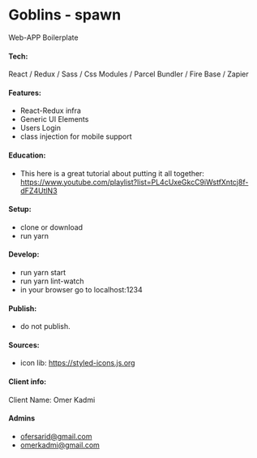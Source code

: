 # Goblins - spawn
Web-APP Boilerplate

#### Tech:
React / Redux / Sass / Css Modules / Parcel Bundler / Fire Base / Zapier

#### Features:
* React-Redux infra
* Generic UI Elements
* Users Login
* class injection for mobile support

#### Education:
* This here is a great tutorial about putting it all together:
https://www.youtube.com/playlist?list=PL4cUxeGkcC9iWstfXntcj8f-dFZ4UtlN3

#### Setup:
* clone or download
* run yarn

#### Develop:
* run yarn start
* run yarn lint-watch
* in your browser go to localhost:1234

#### Publish:
* do not publish.

#### Sources:
* icon lib: https://styled-icons.js.org

#### Client info:
Client Name: Omer Kadmi

#### Admins
* ofersarid@gmail.com
* omerkadmi@gmail.com


